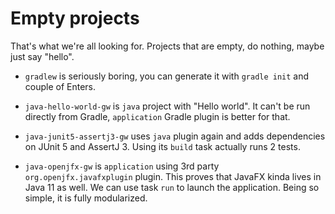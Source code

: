 # Empty projects

That's what we're all looking for.
Projects that are empty, do nothing, maybe just say "hello".

* `gradlew` is seriously boring, you can generate it with `gradle init` and couple of Enters.

* `java-hello-world-gw` is `java` project with "Hello world".
It can't be run directly from Gradle, `application` Gradle plugin is better for that.

* `java-junit5-assertj3-gw` uses `java` plugin again and adds dependencies on JUnit 5 and
AssertJ 3.
Using its `build` task actually runs 2 tests.

* `java-openjfx-gw` is `application` using 3rd party `org.openjfx.javafxplugin` plugin.
This proves that JavaFX kinda lives in Java 11 as well.
We can use task `run` to launch the application.
Being so simple, it is fully modularized.